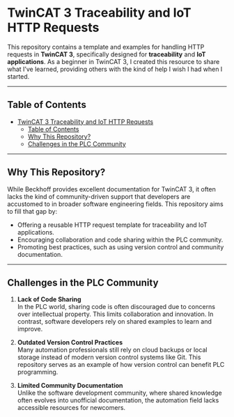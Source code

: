 # TwinCAT 3 Traceability and IoT HTTP Requests

This repository contains a template and examples for handling HTTP requests in **TwinCAT 3**, specifically designed for **traceability** and **IoT applications**. As a beginner in TwinCAT 3, 
I created this resource to share what I’ve learned, providing others with the kind of help I wish I had when I started.

---

## Table of Contents
- [TwinCAT 3 Traceability and IoT HTTP Requests](#twincat-3-traceability-and-iot-http-requests)
  - [Table of Contents](#table-of-contents)
  - [Why This Repository?](#why-this-repository)
  - [Challenges in the PLC Community](#challenges-in-the-plc-community)

---

## Why This Repository?

While Beckhoff provides excellent documentation for TwinCAT 3, it often lacks the kind of community-driven support that developers are accustomed to in broader software engineering fields. This 
repository aims to fill that gap by:

- Offering a reusable HTTP request template for traceability and IoT applications.
- Encouraging collaboration and code sharing within the PLC community.
- Promoting best practices, such as using version control and community documentation.

---

## Challenges in the PLC Community

1. **Lack of Code Sharing**  
   In the PLC world, sharing code is often discouraged due to concerns over intellectual property. This limits collaboration and innovation. In contrast, software developers rely on shared examples to learn and improve.

2. **Outdated Version Control Practices**  
   Many automation professionals still rely on cloud backups or local storage instead of modern version control systems like Git. This repository serves as an example of how version control can benefit PLC programming.

3. **Limited Community Documentation**  
   Unlike the software development community, where shared knowledge often evolves into unofficial documentation, the automation field lacks accessible resources for newcomers.